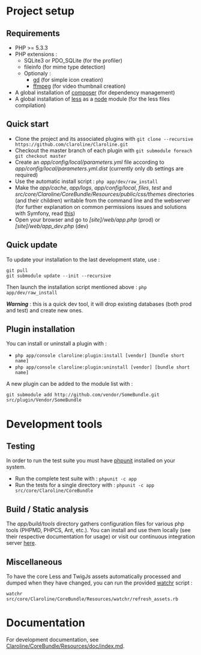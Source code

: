 Project setup
=============

Requirements
------------

- PHP >= 5.3.3
- PHP extensions :
    - SQLite3 or PDO_SQLite (for the profiler)
    - fileinfo (for mime type detection)
    - Optionaly :
        - [gd][1] (for simple icon creation)
        - [ffmpeg][2] (for video thumbnail creation)
- A global installation of [composer][3] (for dependency management)
- A global installation of [less][4] as a [node][5] module (for the less files compilation)

Quick start
-----------

- Clone the project and its associated plugins with `git clone --recursive https://github.com/claroline/Claroline.git`
- Checkout the master branch of each plugin with `git submodule foreach git checkout master`
- Create an *app/config/local/parameters.yml* file according to *app/config/local/parameters.yml.dist*
  (currently only db settings are required)
- Use the automatic install script : `php app/dev/raw_install`
- Make the *app/cache*, *app/logs*, *app/config/local*, *files*, *test* and
  *src/core/Claroline/CoreBundle/Resources/public/css/themes* directories (and their children)
  writable from the command line and the webserver (for further explanation on common permissions
  issues and solutions with Symfony, read [this][6])
- Open your browser and go to *[site]/web/app.php* (prod) or *[site]/web/app_dev.php* (dev)

Quick update
------------

To update your installation to the last development state, use :

    git pull
    git submodule update --init --recursive

Then launch the installation script mentioned above : `php app/dev/raw_install`

***Warning*** : this is a quick dev tool, it will drop existing databases (both prod and test)
and create new ones.

Plugin installation
-------------------

You can install or uninstall a plugin with :

- `php app/console claroline:plugin:install [vendor] [bundle short name]`
- `php app/console claroline:plugin:uninstall [vendor] [bundle short name]`

A new plugin can be added to the module list with :

`git submodule add http://github.com/vendor/SomeBundle.git src/plugin/Vendor/SomeBundle`

Development tools
=================

Testing
-------

In order to run the test suite you must have [phpunit][7] installed on your system.

- Run the complete test suite with : `phpunit -c app`
- Run the tests for a single directory with : `phpunit -c app src/core/Claroline/CoreBundle`

Build / Static analysis
-----------------------

The *app/build/tools* directory gathers configuration files for various php tools (PHPMD,
PHPCS, Ant, etc.). You can install and use them locally (see their respective documentation
for usage) or visit our continuous integration server [here][8].

Miscellaneous
-------------

To have the core Less and TwigJs assets automatically processed and dumped when they have changed,
you can run the provided [watchr][9] script :

`watchr src/core/Claroline/CoreBundle/Resources/watchr/refresh_assets.rb`

Documentation
=============

For development documentation, see [Claroline/CoreBundle/Resources/doc/index.md][10].


[1]: http://www.php.net/manual/en/book.image.php
[2]: http://ffmpeg-php.sourceforge.net/
[3]: http://getcomposer.org/doc/00-intro.md
[4]: http://lesscss.org/#-server-side-usage
[5]: http://nodejs.org/
[6]: http://symfony.com/doc/current/book/installation.html#configuration-and-setup
[7]: http://www.phpunit.de/manual/current/en/index.html
[8]: http://dev.claroline.net:8080/job/Claronext/
[9]: https://github.com/mynyml/watchr
[10]: src/core/Claroline/CoreBundle/Resources/doc/index.md